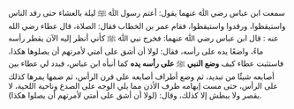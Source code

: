سمعت ابن عباس رضي ﷲ عنهما يقول: أعتم رسول ﷲ ﷺ ليلة بالعشاء حتى رقد الناس واستيقظوا، ورقدوا واستيقظوا، فقام عمر بن الخطاب فقال: الصلاة، قال عطاء رضي الله عنه : قال ابن عباس رضي ﷲ عنهما: فخرج نبي ﷲ ﷺ كأني أنظر إليه الآن يقطر رأسه ماءً، واضعًا يده على رأسه، فقال: لولا أن أشق على أمتي لأمرتهم أن يصلوها هكذا، فاستثبت عطاء كيف **وضع النبي** ﷺ **على رأسه يده** كما أنبأه ابن عباس، فبدد لي عطاء بين أصابعه شيئًا من تبديد، ثم وضع أطراف أصابعه على قرن الرأس، ثم ضمها يمرها كذلك على الرأس، حتى مست إبهامه طرف الأذن مما يلي الوجه على الصدغ وناحية اللحية، لا يقصر ولا يبطش إلا كذلك، وقال: (لولا أن أشق على أمتي لأمرتهم أن يصلوا هكذا).